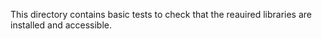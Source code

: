 This directory contains basic tests to check that the reauired libraries are installed and accessible.
